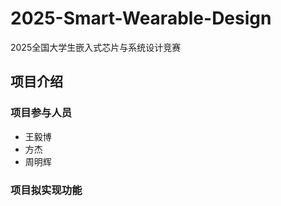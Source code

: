 # 2025-Smart-Wearable-Design

2025全国大学生嵌入式芯片与系统设计竞赛

## 项目介绍

### 项目参与人员

- 王毅博
- 方杰
- 周明辉

### 项目拟实现功能


